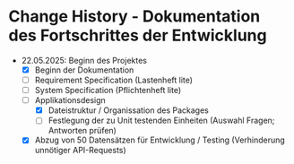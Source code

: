 # Change History - Dokumentation des Fortschrittes der Entwicklung

- <time datetime="2025-05-22">22.05.2025: </time>Beginn des Projektes
    - [x] Beginn der Dokumentation 
    - [ ] Requirement Specification (Lastenheft lite)
    - [ ] System Specification (Pflichtenheft lite)
    - [ ] Applikationsdesign
        - [x] Dateistruktur / Organissation des Packages
        - [ ] Festlegung der zu Unit testenden Einheiten (Auswahl Fragen; Antworten prüfen)
    - [x] Abzug von 50 Datensätzen für Entwicklung / Testing (Verhinderung unnötiger API-Requests)